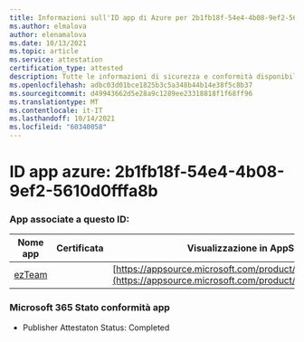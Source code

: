 ```yaml
---
title: Informazioni sull'ID app di Azure per 2b1fb18f-54e4-4b08-9ef2-5610d0fffa8b
ms.author: elmalova
author: elenamalova
ms.date: 10/13/2021
ms.topic: article
ms.service: attestation
certification_type: attested
description: Tutte le informazioni di sicurezza e conformità disponibili per 2b1fb18f-54e4-4b08-9ef2-5610d0fffa8b.
ms.openlocfilehash: adbc03d01bce1825b3c5a348b44b14e38f5c8b37
ms.sourcegitcommit: d49943662d5e28a9c1289ee23318818f1f68ff96
ms.translationtype: MT
ms.contentlocale: it-IT
ms.lasthandoff: 10/14/2021
ms.locfileid: "60340058"
---
```

# <a name="azure-app-id-2b1fb18f-54e4-4b08-9ef2-5610d0fffa8b"></a>ID app azure: 2b1fb18f-54e4-4b08-9ef2-5610d0fffa8b


### <a name="apps-associated-with-this-id"></a>App associate a questo ID:
| **Nome app** | **Certificata** | **Visualizzazione in AppSource** |
|--------------|---------------|-----------------------|
| [ezTeam](https://docs.microsoft.com/microsoft-365-app-certification/forward/WA200002546) |  | [https://appsource.microsoft.com/product/office/WA200002546](https://appsource.microsoft.com/product/office/WA200002546) |

### <a name="microsoft-365-app-compliance-status"></a>Microsoft 365 Stato conformità app
- Publisher Attestaton Status: Completed
